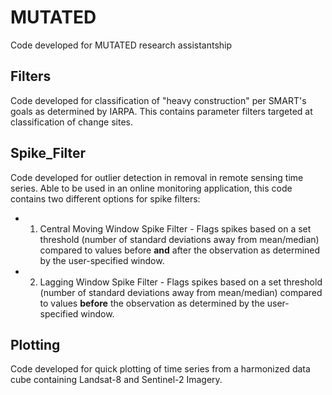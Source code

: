 # MUTATED
Code developed for MUTATED research assistantship

## Filters
Code developed for classification of "heavy construction" per SMART's goals as determined by IARPA.  This contains parameter filters targeted at classification of change sites.

## Spike_Filter
Code developed for outlier detection in removal in remote sensing time series.  Able to be used in an online monitoring application, this code contains two different options for spike filters:
* 1. Central Moving Window Spike Filter - Flags spikes based on a set threshold (number of standard deviations away from mean/median) compared to values before **and** after the observation as determined by the user-specified window.
* 2. Lagging Window Spike Filter - Flags spikes based on a set threshold (number of standard deviations away from mean/median) compared to values **before** the observation as determined by the user-specified window.

## Plotting
Code developed for quick plotting of time series from a harmonized data cube containing Landsat-8 and Sentinel-2 Imagery.
